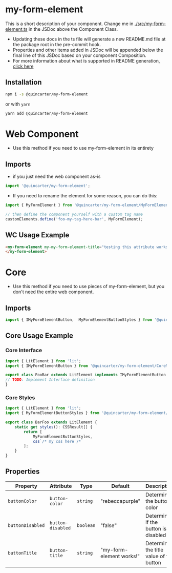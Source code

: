 # my-form-element

This is a short description of your component. Change me in [./src/my-form-element.ts](./src/my-form-element.ts#L6-42) in the JSDoc above the Component Class.

* Updating these docs in the ts file will generate a new README.md file at the package root in the pre-commit hook.
* Properties and other items added in JSDoc will be appended below the final line of this JSDoc based on your component Composition.
* For more information about what is supported in README generation, [click here](https://github.com/runem/web-component-analyzer)

## Installation
```bash
npm i -s @quincarter/my-form-element
```
or with `yarn`
```bash
yarn add @quincarter/my-form-element
```

# Web Component
* Use this method if you need to use my-form-element in its entirety
## Imports
* if you just need the web component as-is
```javascript
import '@quincarter/my-form-element';
```
* If you need to rename the element for some reason, you can do this:
```javascript
import { MyFormElement } from '@quincarter/my-form-element/MyFormElement';

// then define the component yourself with a custom tag name
customElements.define('foo-my-tag-here-bar', MyFormElement);
```

## WC Usage Example
```html
<my-form-element my-my-form-element-title="testing this attribute works">
</my-form-element>
```

# Core
* Use this method if you need to use pieces of my-form-element, but you don't need the entire web component.
## Imports
```typescript
import { IMyFormElementButton,  MyFormElementButtonStyles } from '@quincarter/my-form-element/CoreMyFormElement';
```

## Core Usage Example
### Core Interface
```typescript
import { LitElement } from 'lit';
import { IMyFormElementButton } from '@quincarter/my-form-element/CoreMyFormElement';

export class FooBar extends LitElement implements IMyFormElementButton {
// TODO: Implement Interface definition
}
```

### Core Styles
```typescript
import { LitElement } from 'lit';
import { MyFormElementButtonStyles } from '@quincarter/my-form-element/CoreMyFormElement';

export class BarFoo extends LitElement {
    static get styles(): CSSResult[] {
        return [
            MyFormElementButtonStyles,
            css`/* my css here /*`
        ];
    }
}
```

## Properties

| Property         | Attribute         | Type      | Default                  | Description                              |
|------------------|-------------------|-----------|--------------------------|------------------------------------------|
| `buttonColor`    | `button-color`    | `string`  | "rebeccapurple"          | Determines the button color              |
| `buttonDisabled` | `button-disabled` | `boolean` | "false"                  | Determines if the button is disabled     |
| `buttonTitle`    | `button-title`    | `string`  | "my-form-element works!" | Determines the title value of the button |
